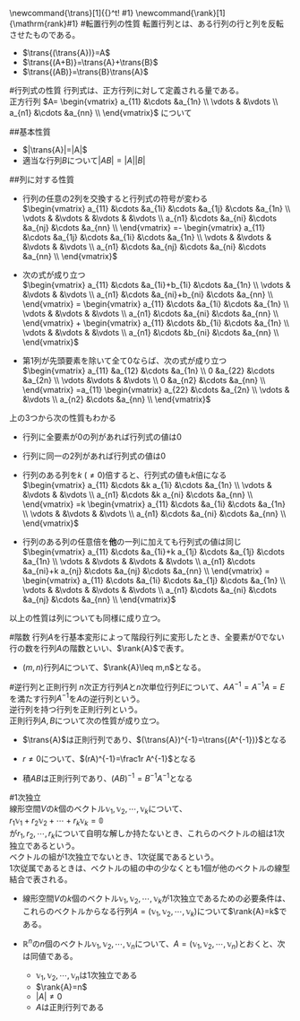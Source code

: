 \newcommand{\trans}[1]{{}^t\! #1}
\newcommand{\rank}[1]{\mathrm{rank}#1}
#転置行列の性質
転置行列とは、ある行列の行と列を反転させたものである。

* $\trans{(\trans{A})}=A$
* $\trans{(A+B)}=\trans{A}+\trans{B}$
* $\trans{(AB)}=\trans{B}\trans{A}$

#行列式の性質
行列式は、正方行列に対して定義される量である。  
正方行列
$A=
\begin{vmatrix}
    a_{11}	&\cdots	&a_{1n} \\
    \vdots	&	&\vdots \\
    a_{n1}	&\cdots	&a_{nn} \\
\end{vmatrix}$
について

##基本性質
* $|\trans{A}|=|A|$
* 適当な行列$B$について$|AB|=|A| |B|$

##列に対する性質
* 行列の任意の2列を交換すると行列式の符号が変わる  
$\begin{vmatrix}
    a_{11}	&\cdots	&a_{1i}	&\cdots	&a_{1j}	&\cdots	&a_{1n} \\
    \vdots	&	&\vdots	&	&\vdots	&	&\vdots \\
    a_{n1}	&\cdots	&a_{ni}	&\cdots	&a_{nj}	&\cdots	&a_{nn} \\
\end{vmatrix}
=-
\begin{vmatrix}
    a_{11}	&\cdots	&a_{1j}	&\cdots	&a_{1i}	&\cdots	&a_{1n} \\
    \vdots	&	&\vdots	&	&\vdots	&	&\vdots \\
    a_{n1}	&\cdots	&a_{nj}	&\cdots	&a_{ni}	&\cdots	&a_{nn} \\
\end{vmatrix}$  

* 次の式が成り立つ  
$\begin{vmatrix}
    a_{11}	&\cdots	&a_{1i}+b_{1i}	&\cdots	&a_{1n} \\
    \vdots	&	&\vdots		&	&\vdots \\
    a_{n1}	&\cdots	&a_{ni}+b_{ni}	&\cdots	&a_{nn} \\
\end{vmatrix} =
\begin{vmatrix}
    a_{11}	&\cdots	&a_{1i}	&\cdots	&a_{1n} \\
    \vdots	&	&\vdots	&	&\vdots \\
    a_{n1}	&\cdots	&a_{ni}	&\cdots	&a_{nn} \\
\end{vmatrix} +
\begin{vmatrix}
    a_{11}	&\cdots	&b_{1i}	&\cdots	&a_{1n} \\
    \vdots	&	&\vdots	&	&\vdots \\
    a_{n1}	&\cdots	&b_{ni}	&\cdots	&a_{nn} \\
\end{vmatrix}$

* 第1列が先頭要素を除いて全て0ならば、次の式が成り立つ  
$\begin{vmatrix}
    a_{11}	&a_{12} &\cdots	&a_{1n} \\
    0		&a_{22} &\cdots	&a_{2n} \\
    \vdots	&\vdots	&	&\vdots	\\
    0		&a_{n2}	&\cdots	&a_{nn} \\
\end{vmatrix}
=a_{11}
\begin{vmatrix}
    a_{22}	&\cdots	&a_{2n} \\
    \vdots	&	&\vdots	\\
    a_{n2}	&\cdots	&a_{nn} \\
\end{vmatrix}$  
  

上の3つから次の性質もわかる  

* 行列に全要素が0の列があれば行列式の値は0
* 行列に同一の2列があれば行列式の値は0
* 行列のある列を$k\ (\neq 0)$倍すると、行列式の値も$k$倍になる  
$\begin{vmatrix}
    a_{11}	&\cdots	&k a_{1i}	&\cdots	&a_{1n} \\
    \vdots	&	&\vdots		&	&\vdots \\
    a_{n1}	&\cdots	&k a_{ni}	&\cdots	&a_{nn} \\
\end{vmatrix} =k
\begin{vmatrix}
    a_{11}	&\cdots	&a_{1i}	&\cdots	&a_{1n} \\
    \vdots	&	&\vdots	&	&\vdots \\
    a_{n1}	&\cdots	&a_{ni}	&\cdots	&a_{nn} \\
\end{vmatrix}$  

* 行列のある列の任意倍を**他**の一列に加えても行列式の値は同じ  
$\begin{vmatrix}
    a_{11}	&\cdots	&a_{1i}+k a_{1j}	&\cdots	&a_{1j}	&\cdots	&a_{1n} \\
    \vdots	&	&\vdots			&	&\vdots	&	&\vdots \\
    a_{n1}	&\cdots	&a_{ni}+k a_{nj}	&\cdots	&a_{nj}	&\cdots	&a_{nn} \\
\end{vmatrix} =
\begin{vmatrix}
    a_{11}	&\cdots	&a_{1i}	&\cdots	&a_{1j}	&\cdots	&a_{1n} \\
    \vdots	&	&\vdots	&	&\vdots	&	&\vdots \\
    a_{n1}	&\cdots	&a_{ni}	&\cdots	&a_{nj}	&\cdots	&a_{nn} \\
\end{vmatrix}$

以上の性質は列についても同様に成り立つ。

#階数
行列$A$を行基本変形によって階段行列に変形したとき、全要素が0でない行の数を行列$A$の階数といい、$\rank{A}$で表す。  

* $(m,n)$行列$A$について、$\rank{A}\leq m,n$となる。  

#逆行列と正則行列
$n$次正方行列$A$と$n$次単位行列$E$について、$A A^{-1} = A^{-1} A = E$を満たす行列$A^{-1}$を$A$の逆行列という。  
逆行列を持つ行列を正則行列という。  
正則行列$A,B$について次の性質が成り立つ。  

* $\trans{A}$は正則行列であり、$(\trans{A})^{-1}=\trans{(A^{-1})}$となる

* $r \neq 0$について、$(rA)^{-1}=\frac1r A^{-1}$となる

* 積$AB$は正則行列であり、$(AB)^{-1}=B^{-1}A^{-1}$となる

#1次独立  
線形空間$V$の$k$個のベクトル$\mathbb{v}_1 ,\mathbb{v}_2 ,\cdots ,\mathbb{v}_k$について、  
$r_1 \mathbb{v}_1 + r_2 \mathbb{v}_2 + \cdots + r_k \mathbb{v}_k = \mathbb{0}$  
が$r_1,r_2,\cdots,r_k$について自明な解しか持たないとき、これらのベクトルの組は1次独立であるという。  
ベクトルの組が1次独立でないとき、1次従属であるという。  
1次従属であるときは、ベクトルの組の中の少なくとも1個が他のベクトルの線型結合で表される。  
* 線形空間$V$の$k$個のベクトル$\mathbb{v}_1 ,\mathbb{v}_2 ,\cdots ,\mathbb{v}_k$が1次独立であるための必要条件は、これらのベクトルからなる行列$A=(\mathbb{v}_1 ,\mathbb{v}_2 ,\cdots ,\mathbb{v}_k)$について$\rank{A}=k$である。  

* $\mathbb{R}^n$の$n$個のベクトル$\mathbb{v}_1 ,\mathbb{v}_2 ,\cdots ,\mathbb{v}_n$について、$A=(\mathbb{v}_1 ,\mathbb{v}_2 ,\cdots ,\mathbb{v}_n)$とおくと、次は同値である。  
    * $\mathbb{v}_1 ,\mathbb{v}_2 ,\cdots ,\mathbb{v}_n$は1次独立である
    * $\rank{A}=n$
    * $|A| \neq 0$
    * $A$は正則行列である
